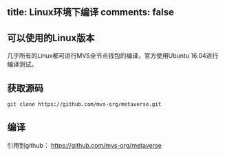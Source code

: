 title: Linux环境下编译
comments: false
---

## 可以使用的Linux版本
几乎所有的Linux都可进行MVS全节点钱包的编译，官方使用Ubuntu 16.04进行编译测试。

## 获取源码
```bash
git clone https://github.com/mvs-org/metaverse.git
```

## 编译
引用到github：
<https://github.com/mvs-org/metaverse>
